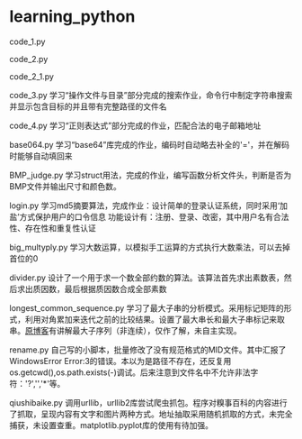 # learning_python

code_1.py

code_2.py

code_2_1.py

code_3.py 学习“操作文件与目录”部分完成的搜索作业，命令行中制定字符串搜索并显示包含目标的并且带有完整路径的文件名

code_4.py 学习“正则表达式”部分完成的作业，匹配合法的电子邮箱地址

base064.py 学习“base64”库完成的作业，编码时自动略去补全的'='，并在解码时能够自动填回来

BMP_judge.py 学习struct用法，完成的作业，编写函数分析文件头，判断是否为BMP文件并输出尺寸和颜色数。

login.py 学习md5摘要算法，完成作业：设计简单的登录认证系统，同时采用‘加盐’方式保护用户的口令信息
功能设计有：注册、登录、改密，其中用户名有合法性、存在性和重复性认证

big_multyply.py 学习大数运算，以模拟手工运算的方式执行大数乘法，可以去掉首位的0

divider.py 设计了一个用于求一个数全部约数的算法。该算法首先求出素数表，然后求出质因数，最后根据质因数合成全部素数

longest_common_sequence.py 学习了最大子串的分析模式。采用标记矩阵的形式，利用对角累加来迭代之前的比较结果。设置了最大串长和最大子串标记来取串。[原博客](http://codepub.cn/2015/07/03/Python-implementation-of-the-longest-common-subsequences/)有讲解最大子序列（非连续），仅作了解，未自主实现。

rename.py 自己写的小脚本，批量修改了没有规范格式的MID文件。其中汇报了WindowsError Error:3的错误。本以为是路径不存在，还反复用os.getcwd(),os.path.exists(-)调试。后来注意到文件名中不允许非法字符：'?','\','*'等。

qiushibaike.py 调用urllib，urllib2库尝试爬虫抓包。程序对糗事百科的内容进行了抓取，呈现内容有文字和图片两种方式。地址抽取采用随机抓取的方式，未完全捕获，未设置查重。matplotlib.pyplot库的使用有待加强。
